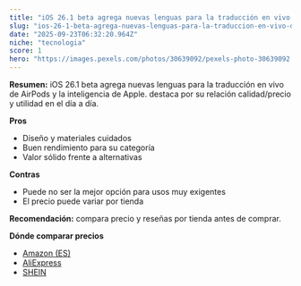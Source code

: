 ```yaml
---
title: "iOS 26.1 beta agrega nuevas lenguas para la traducción en vivo de AirPods y la inteligencia de Apple."
slug: "ios-26-1-beta-agrega-nuevas-lenguas-para-la-traduccion-en-vivo-de-airpods-y-la-i"
date: "2025-09-23T06:32:20.964Z"
niche: "tecnologia"
score: 1
hero: "https://images.pexels.com/photos/30639092/pexels-photo-30639092.jpeg?auto=compress&cs=tinysrgb&fit=crop&h=627&w=1200&auto=compress&cs=tinysrgb&w=1200&h=675&fit=crop"
---
```


**Resumen:** iOS 26.1 beta agrega nuevas lenguas para la traducción en vivo de AirPods y la inteligencia de Apple. destaca por su relación calidad/precio y utilidad en el día a día.

**Pros**
- Diseño y materiales cuidados
- Buen rendimiento para su categoría
- Valor sólido frente a alternativas

**Contras**
- Puede no ser la mejor opción para usos muy exigentes
- El precio puede variar por tienda

**Recomendación:** compara precio y reseñas por tienda antes de comprar.

**Dónde comparar precios**
- [Amazon (ES)](https://www.amazon.es/s?k=iOS%2026.1%20beta%20agrega%20nuevas%20lenguas%20para%20la%20traducci%C3%B3n%20en%20vivo%20de%20AirPods%20y%20la%20inteligencia%20de%20Apple.&tag=teknovashop25-21)
- [AliExpress](https://www.aliexpress.com/wholesale?SearchText=iOS%2026.1%20beta%20agrega%20nuevas%20lenguas%20para%20la%20traducci%C3%B3n%20en%20vivo%20de%20AirPods%20y%20la%20inteligencia%20de%20Apple.)
- [SHEIN](https://www.shein.com/pdsearch/iOS%2026.1%20beta%20agrega%20nuevas%20lenguas%20para%20la%20traducci%C3%B3n%20en%20vivo%20de%20AirPods%20y%20la%20inteligencia%20de%20Apple.)